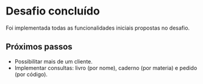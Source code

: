 # Desafio concluído

Foi implementada todas as funcionalidades iniciais propostas no desafio.

## Próximos passos
* Possibilitar mais de um cliente.
* Implementar consultas: livro (por nome), caderno (por materia) e pedido (por código).